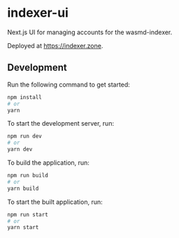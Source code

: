 # indexer-ui

Next.js UI for managing accounts for the wasmd-indexer.

Deployed at https://indexer.zone.

## Development

Run the following command to get started:

```bash
npm install
# or
yarn
```

To start the development server, run:

```bash
npm run dev
# or
yarn dev
```

To build the application, run:

```bash
npm run build
# or
yarn build
```

To start the built application, run:

```bash
npm run start
# or
yarn start
```
